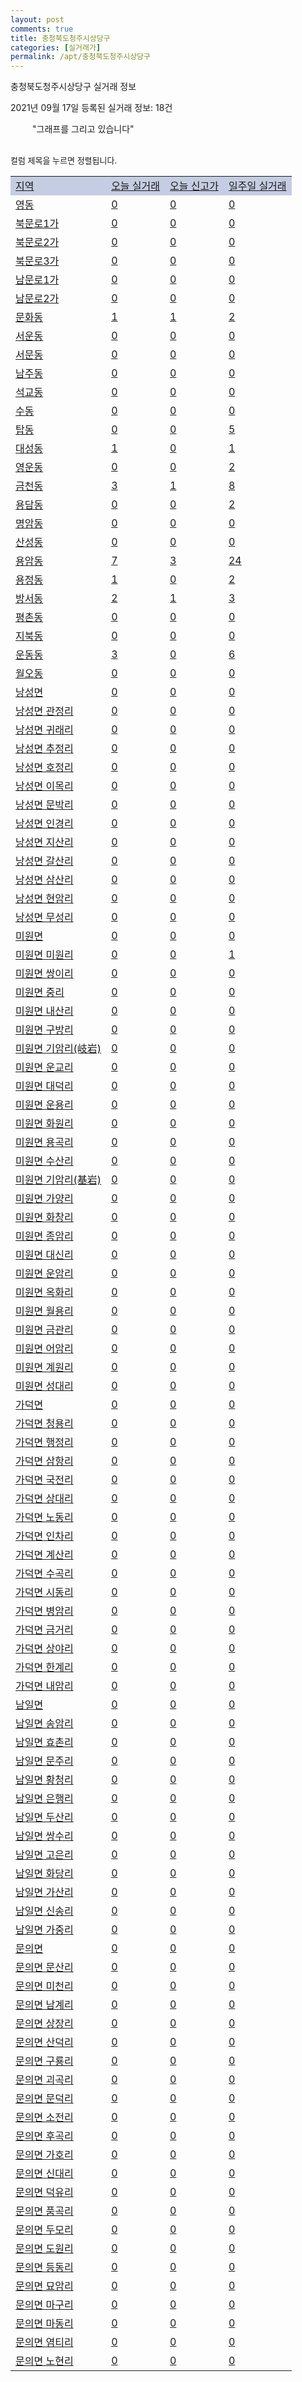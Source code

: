 ```yaml
---
layout: post
comments: true
title: 충청북도청주시상당구
categories: [실거래가]
permalink: /apt/충청북도청주시상당구
---
```


충청북도청주시상당구 실거래 정보

2021년 09월 17일 등록된 실거래 정보: 18건

<!--<script async src="https://pagead2.googlesyndication.com/pagead/js/adsbygoogle.js?client=ca-pub-3485438051770037"
 crossorigin="anonymous"></script>-->

<script type="text/javascript">
  google.charts.load('current', {'packages':['corechart']});
  google.charts.setOnLoadCallback(drawChart);

  function drawChart() {
    var data = google.visualization.arrayToDataTable([['거래일', '매매', '전월세', '전매'], ['21-01', 295, 188, 22], ['21-02', 302, 157, 22], ['21-03', 388, 155, 31], ['21-04', 310, 154, 39], ['21-05', 311, 121, 39], ['21-06', 280, 121, 28], ['21-07', 238, 139, 29], ['21-08', 287, 98, 70], ['21-09', 60, 34, 10]]);

    var options = {
      title: '최근 1년간 유형별 거래량 추이',
      legend: { position: 'bottom' }
    };

    setTimeout(function() {
        var chart = new google.visualization.LineChart(document.getElementById('columnchart_material'));
        chart.draw(data, (options));
        document.getElementById('loading').style.display = 'none';
        var dayLabel = (new Date()).getDay();
        if (dayLabel < 2) {
            sorttable.innerSortFunction.apply(document.getElementById('week'), []);
            sorttable.innerSortFunction.apply(document.getElementById('week'), []);        
        }
        else {
            sorttable.innerSortFunction.apply(document.getElementById('today'), []);
            sorttable.innerSortFunction.apply(document.getElementById('today'), []);
        }
    }, 200);

  }
</script>

<div id="loading" style="z-index:20; display: block; margin-left: 35px">"그래프를 그리고 있습니다"</div>
<div id="columnchart_material" style="width: 95%; margin-left: -35px; display: block"></div>
<!--<div style="width: 95%; margin-left: -35px; display: block">
      <script async src="https://pagead2.googlesyndication.com/pagead/js/adsbygoogle.js?client=ca-pub-3485438051770037"
          crossorigin="anonymous"></script>
      <ins class="adsbygoogle"
          style="display:block"
          data-ad-format="fluid"
          data-ad-layout-key="-fb+5w+4e-db+86"
          data-ad-client="ca-pub-3485438051770037"
          data-ad-slot="1827090281"></ins>
      <script>
          (adsbygoogle = window.adsbygoogle || []).push({});
      </script>
</div>-->
<br>

<font size='small' style='font-size: small;'>컬럼 제목을 누르면 정렬됩니다.</font>
<table class="sortable">
  <tr style='background-color: rgba(114, 132, 186,0.4);'>
    <td id="region"><a href="#">지역</a></td>
    <td id="today"><a href="#">오늘 실거래</a></td>
    <td id="today_new"><a href="#">오늘 신고가</a></td>
    <td id="week"><a href="#">일주일 실거래</a></td>
  </tr>

  
  <tr class="item">
    <td><a href="충청북도청주시상당구영동">영동</a></td>
    <td><a href="충청북도청주시상당구영동">0</a></td>
    <td><a href="충청북도청주시상당구영동">0</a></td>
    <td><a href="충청북도청주시상당구영동">0</a></td>
  </tr>
    

  <tr class="item">
    <td><a href="충청북도청주시상당구북문로1가">북문로1가</a></td>
    <td><a href="충청북도청주시상당구북문로1가">0</a></td>
    <td><a href="충청북도청주시상당구북문로1가">0</a></td>
    <td><a href="충청북도청주시상당구북문로1가">0</a></td>
  </tr>
    

  <tr class="item">
    <td><a href="충청북도청주시상당구북문로2가">북문로2가</a></td>
    <td><a href="충청북도청주시상당구북문로2가">0</a></td>
    <td><a href="충청북도청주시상당구북문로2가">0</a></td>
    <td><a href="충청북도청주시상당구북문로2가">0</a></td>
  </tr>
    

  <tr class="item">
    <td><a href="충청북도청주시상당구북문로3가">북문로3가</a></td>
    <td><a href="충청북도청주시상당구북문로3가">0</a></td>
    <td><a href="충청북도청주시상당구북문로3가">0</a></td>
    <td><a href="충청북도청주시상당구북문로3가">0</a></td>
  </tr>
    

  <tr class="item">
    <td><a href="충청북도청주시상당구남문로1가">남문로1가</a></td>
    <td><a href="충청북도청주시상당구남문로1가">0</a></td>
    <td><a href="충청북도청주시상당구남문로1가">0</a></td>
    <td><a href="충청북도청주시상당구남문로1가">0</a></td>
  </tr>
    

  <tr class="item">
    <td><a href="충청북도청주시상당구남문로2가">남문로2가</a></td>
    <td><a href="충청북도청주시상당구남문로2가">0</a></td>
    <td><a href="충청북도청주시상당구남문로2가">0</a></td>
    <td><a href="충청북도청주시상당구남문로2가">0</a></td>
  </tr>
    

  <tr class="item">
    <td><a href="충청북도청주시상당구문화동">문화동</a></td>
    <td><a href="충청북도청주시상당구문화동">1</a></td>
    <td><a href="충청북도청주시상당구문화동">1</a></td>
    <td><a href="충청북도청주시상당구문화동">2</a></td>
  </tr>
    

  <tr class="item">
    <td><a href="충청북도청주시상당구서운동">서운동</a></td>
    <td><a href="충청북도청주시상당구서운동">0</a></td>
    <td><a href="충청북도청주시상당구서운동">0</a></td>
    <td><a href="충청북도청주시상당구서운동">0</a></td>
  </tr>
    

  <tr class="item">
    <td><a href="충청북도청주시상당구서문동">서문동</a></td>
    <td><a href="충청북도청주시상당구서문동">0</a></td>
    <td><a href="충청북도청주시상당구서문동">0</a></td>
    <td><a href="충청북도청주시상당구서문동">0</a></td>
  </tr>
    

  <tr class="item">
    <td><a href="충청북도청주시상당구남주동">남주동</a></td>
    <td><a href="충청북도청주시상당구남주동">0</a></td>
    <td><a href="충청북도청주시상당구남주동">0</a></td>
    <td><a href="충청북도청주시상당구남주동">0</a></td>
  </tr>
    

  <tr class="item">
    <td><a href="충청북도청주시상당구석교동">석교동</a></td>
    <td><a href="충청북도청주시상당구석교동">0</a></td>
    <td><a href="충청북도청주시상당구석교동">0</a></td>
    <td><a href="충청북도청주시상당구석교동">0</a></td>
  </tr>
    

  <tr class="item">
    <td><a href="충청북도청주시상당구수동">수동</a></td>
    <td><a href="충청북도청주시상당구수동">0</a></td>
    <td><a href="충청북도청주시상당구수동">0</a></td>
    <td><a href="충청북도청주시상당구수동">0</a></td>
  </tr>
    

  <tr class="item">
    <td><a href="충청북도청주시상당구탑동">탑동</a></td>
    <td><a href="충청북도청주시상당구탑동">0</a></td>
    <td><a href="충청북도청주시상당구탑동">0</a></td>
    <td><a href="충청북도청주시상당구탑동">5</a></td>
  </tr>
    

  <tr class="item">
    <td><a href="충청북도청주시상당구대성동">대성동</a></td>
    <td><a href="충청북도청주시상당구대성동">1</a></td>
    <td><a href="충청북도청주시상당구대성동">0</a></td>
    <td><a href="충청북도청주시상당구대성동">1</a></td>
  </tr>
    

  <tr class="item">
    <td><a href="충청북도청주시상당구영운동">영운동</a></td>
    <td><a href="충청북도청주시상당구영운동">0</a></td>
    <td><a href="충청북도청주시상당구영운동">0</a></td>
    <td><a href="충청북도청주시상당구영운동">2</a></td>
  </tr>
    

  <tr class="item">
    <td><a href="충청북도청주시상당구금천동">금천동</a></td>
    <td><a href="충청북도청주시상당구금천동">3</a></td>
    <td><a href="충청북도청주시상당구금천동">1</a></td>
    <td><a href="충청북도청주시상당구금천동">8</a></td>
  </tr>
    

  <tr class="item">
    <td><a href="충청북도청주시상당구용담동">용담동</a></td>
    <td><a href="충청북도청주시상당구용담동">0</a></td>
    <td><a href="충청북도청주시상당구용담동">0</a></td>
    <td><a href="충청북도청주시상당구용담동">2</a></td>
  </tr>
    

  <tr class="item">
    <td><a href="충청북도청주시상당구명암동">명암동</a></td>
    <td><a href="충청북도청주시상당구명암동">0</a></td>
    <td><a href="충청북도청주시상당구명암동">0</a></td>
    <td><a href="충청북도청주시상당구명암동">0</a></td>
  </tr>
    

  <tr class="item">
    <td><a href="충청북도청주시상당구산성동">산성동</a></td>
    <td><a href="충청북도청주시상당구산성동">0</a></td>
    <td><a href="충청북도청주시상당구산성동">0</a></td>
    <td><a href="충청북도청주시상당구산성동">0</a></td>
  </tr>
    

  <tr class="item">
    <td><a href="충청북도청주시상당구용암동">용암동</a></td>
    <td><a href="충청북도청주시상당구용암동">7</a></td>
    <td><a href="충청북도청주시상당구용암동">3</a></td>
    <td><a href="충청북도청주시상당구용암동">24</a></td>
  </tr>
    

  <tr class="item">
    <td><a href="충청북도청주시상당구용정동">용정동</a></td>
    <td><a href="충청북도청주시상당구용정동">1</a></td>
    <td><a href="충청북도청주시상당구용정동">0</a></td>
    <td><a href="충청북도청주시상당구용정동">2</a></td>
  </tr>
    

  <tr class="item">
    <td><a href="충청북도청주시상당구방서동">방서동</a></td>
    <td><a href="충청북도청주시상당구방서동">2</a></td>
    <td><a href="충청북도청주시상당구방서동">1</a></td>
    <td><a href="충청북도청주시상당구방서동">3</a></td>
  </tr>
    

  <tr class="item">
    <td><a href="충청북도청주시상당구평촌동">평촌동</a></td>
    <td><a href="충청북도청주시상당구평촌동">0</a></td>
    <td><a href="충청북도청주시상당구평촌동">0</a></td>
    <td><a href="충청북도청주시상당구평촌동">0</a></td>
  </tr>
    

  <tr class="item">
    <td><a href="충청북도청주시상당구지북동">지북동</a></td>
    <td><a href="충청북도청주시상당구지북동">0</a></td>
    <td><a href="충청북도청주시상당구지북동">0</a></td>
    <td><a href="충청북도청주시상당구지북동">0</a></td>
  </tr>
    

  <tr class="item">
    <td><a href="충청북도청주시상당구운동동">운동동</a></td>
    <td><a href="충청북도청주시상당구운동동">3</a></td>
    <td><a href="충청북도청주시상당구운동동">0</a></td>
    <td><a href="충청북도청주시상당구운동동">6</a></td>
  </tr>
    

  <tr class="item">
    <td><a href="충청북도청주시상당구월오동">월오동</a></td>
    <td><a href="충청북도청주시상당구월오동">0</a></td>
    <td><a href="충청북도청주시상당구월오동">0</a></td>
    <td><a href="충청북도청주시상당구월오동">0</a></td>
  </tr>
    

  <tr class="item">
    <td><a href="충청북도청주시상당구낭성면">낭성면</a></td>
    <td><a href="충청북도청주시상당구낭성면">0</a></td>
    <td><a href="충청북도청주시상당구낭성면">0</a></td>
    <td><a href="충청북도청주시상당구낭성면">0</a></td>
  </tr>
    

  <tr class="item">
    <td><a href="충청북도청주시상당구낭성면관정리">낭성면 관정리</a></td>
    <td><a href="충청북도청주시상당구낭성면관정리">0</a></td>
    <td><a href="충청북도청주시상당구낭성면관정리">0</a></td>
    <td><a href="충청북도청주시상당구낭성면관정리">0</a></td>
  </tr>
    

  <tr class="item">
    <td><a href="충청북도청주시상당구낭성면귀래리">낭성면 귀래리</a></td>
    <td><a href="충청북도청주시상당구낭성면귀래리">0</a></td>
    <td><a href="충청북도청주시상당구낭성면귀래리">0</a></td>
    <td><a href="충청북도청주시상당구낭성면귀래리">0</a></td>
  </tr>
    

  <tr class="item">
    <td><a href="충청북도청주시상당구낭성면추정리">낭성면 추정리</a></td>
    <td><a href="충청북도청주시상당구낭성면추정리">0</a></td>
    <td><a href="충청북도청주시상당구낭성면추정리">0</a></td>
    <td><a href="충청북도청주시상당구낭성면추정리">0</a></td>
  </tr>
    

  <tr class="item">
    <td><a href="충청북도청주시상당구낭성면호정리">낭성면 호정리</a></td>
    <td><a href="충청북도청주시상당구낭성면호정리">0</a></td>
    <td><a href="충청북도청주시상당구낭성면호정리">0</a></td>
    <td><a href="충청북도청주시상당구낭성면호정리">0</a></td>
  </tr>
    

  <tr class="item">
    <td><a href="충청북도청주시상당구낭성면이목리">낭성면 이목리</a></td>
    <td><a href="충청북도청주시상당구낭성면이목리">0</a></td>
    <td><a href="충청북도청주시상당구낭성면이목리">0</a></td>
    <td><a href="충청북도청주시상당구낭성면이목리">0</a></td>
  </tr>
    

  <tr class="item">
    <td><a href="충청북도청주시상당구낭성면문박리">낭성면 문박리</a></td>
    <td><a href="충청북도청주시상당구낭성면문박리">0</a></td>
    <td><a href="충청북도청주시상당구낭성면문박리">0</a></td>
    <td><a href="충청북도청주시상당구낭성면문박리">0</a></td>
  </tr>
    

  <tr class="item">
    <td><a href="충청북도청주시상당구낭성면인경리">낭성면 인경리</a></td>
    <td><a href="충청북도청주시상당구낭성면인경리">0</a></td>
    <td><a href="충청북도청주시상당구낭성면인경리">0</a></td>
    <td><a href="충청북도청주시상당구낭성면인경리">0</a></td>
  </tr>
    

  <tr class="item">
    <td><a href="충청북도청주시상당구낭성면지산리">낭성면 지산리</a></td>
    <td><a href="충청북도청주시상당구낭성면지산리">0</a></td>
    <td><a href="충청북도청주시상당구낭성면지산리">0</a></td>
    <td><a href="충청북도청주시상당구낭성면지산리">0</a></td>
  </tr>
    

  <tr class="item">
    <td><a href="충청북도청주시상당구낭성면갈산리">낭성면 갈산리</a></td>
    <td><a href="충청북도청주시상당구낭성면갈산리">0</a></td>
    <td><a href="충청북도청주시상당구낭성면갈산리">0</a></td>
    <td><a href="충청북도청주시상당구낭성면갈산리">0</a></td>
  </tr>
    

  <tr class="item">
    <td><a href="충청북도청주시상당구낭성면삼산리">낭성면 삼산리</a></td>
    <td><a href="충청북도청주시상당구낭성면삼산리">0</a></td>
    <td><a href="충청북도청주시상당구낭성면삼산리">0</a></td>
    <td><a href="충청북도청주시상당구낭성면삼산리">0</a></td>
  </tr>
    

  <tr class="item">
    <td><a href="충청북도청주시상당구낭성면현암리">낭성면 현암리</a></td>
    <td><a href="충청북도청주시상당구낭성면현암리">0</a></td>
    <td><a href="충청북도청주시상당구낭성면현암리">0</a></td>
    <td><a href="충청북도청주시상당구낭성면현암리">0</a></td>
  </tr>
    

  <tr class="item">
    <td><a href="충청북도청주시상당구낭성면무성리">낭성면 무성리</a></td>
    <td><a href="충청북도청주시상당구낭성면무성리">0</a></td>
    <td><a href="충청북도청주시상당구낭성면무성리">0</a></td>
    <td><a href="충청북도청주시상당구낭성면무성리">0</a></td>
  </tr>
    

  <tr class="item">
    <td><a href="충청북도청주시상당구미원면">미원면</a></td>
    <td><a href="충청북도청주시상당구미원면">0</a></td>
    <td><a href="충청북도청주시상당구미원면">0</a></td>
    <td><a href="충청북도청주시상당구미원면">0</a></td>
  </tr>
    

  <tr class="item">
    <td><a href="충청북도청주시상당구미원면미원리">미원면 미원리</a></td>
    <td><a href="충청북도청주시상당구미원면미원리">0</a></td>
    <td><a href="충청북도청주시상당구미원면미원리">0</a></td>
    <td><a href="충청북도청주시상당구미원면미원리">1</a></td>
  </tr>
    

  <tr class="item">
    <td><a href="충청북도청주시상당구미원면쌍이리">미원면 쌍이리</a></td>
    <td><a href="충청북도청주시상당구미원면쌍이리">0</a></td>
    <td><a href="충청북도청주시상당구미원면쌍이리">0</a></td>
    <td><a href="충청북도청주시상당구미원면쌍이리">0</a></td>
  </tr>
    

  <tr class="item">
    <td><a href="충청북도청주시상당구미원면중리">미원면 중리</a></td>
    <td><a href="충청북도청주시상당구미원면중리">0</a></td>
    <td><a href="충청북도청주시상당구미원면중리">0</a></td>
    <td><a href="충청북도청주시상당구미원면중리">0</a></td>
  </tr>
    

  <tr class="item">
    <td><a href="충청북도청주시상당구미원면내산리">미원면 내산리</a></td>
    <td><a href="충청북도청주시상당구미원면내산리">0</a></td>
    <td><a href="충청북도청주시상당구미원면내산리">0</a></td>
    <td><a href="충청북도청주시상당구미원면내산리">0</a></td>
  </tr>
    

  <tr class="item">
    <td><a href="충청북도청주시상당구미원면구방리">미원면 구방리</a></td>
    <td><a href="충청북도청주시상당구미원면구방리">0</a></td>
    <td><a href="충청북도청주시상당구미원면구방리">0</a></td>
    <td><a href="충청북도청주시상당구미원면구방리">0</a></td>
  </tr>
    

  <tr class="item">
    <td><a href="충청북도청주시상당구미원면기암리(岐岩)">미원면 기암리(岐岩)</a></td>
    <td><a href="충청북도청주시상당구미원면기암리(岐岩)">0</a></td>
    <td><a href="충청북도청주시상당구미원면기암리(岐岩)">0</a></td>
    <td><a href="충청북도청주시상당구미원면기암리(岐岩)">0</a></td>
  </tr>
    

  <tr class="item">
    <td><a href="충청북도청주시상당구미원면운교리">미원면 운교리</a></td>
    <td><a href="충청북도청주시상당구미원면운교리">0</a></td>
    <td><a href="충청북도청주시상당구미원면운교리">0</a></td>
    <td><a href="충청북도청주시상당구미원면운교리">0</a></td>
  </tr>
    

  <tr class="item">
    <td><a href="충청북도청주시상당구미원면대덕리">미원면 대덕리</a></td>
    <td><a href="충청북도청주시상당구미원면대덕리">0</a></td>
    <td><a href="충청북도청주시상당구미원면대덕리">0</a></td>
    <td><a href="충청북도청주시상당구미원면대덕리">0</a></td>
  </tr>
    

  <tr class="item">
    <td><a href="충청북도청주시상당구미원면운용리">미원면 운용리</a></td>
    <td><a href="충청북도청주시상당구미원면운용리">0</a></td>
    <td><a href="충청북도청주시상당구미원면운용리">0</a></td>
    <td><a href="충청북도청주시상당구미원면운용리">0</a></td>
  </tr>
    

  <tr class="item">
    <td><a href="충청북도청주시상당구미원면화원리">미원면 화원리</a></td>
    <td><a href="충청북도청주시상당구미원면화원리">0</a></td>
    <td><a href="충청북도청주시상당구미원면화원리">0</a></td>
    <td><a href="충청북도청주시상당구미원면화원리">0</a></td>
  </tr>
    

  <tr class="item">
    <td><a href="충청북도청주시상당구미원면용곡리">미원면 용곡리</a></td>
    <td><a href="충청북도청주시상당구미원면용곡리">0</a></td>
    <td><a href="충청북도청주시상당구미원면용곡리">0</a></td>
    <td><a href="충청북도청주시상당구미원면용곡리">0</a></td>
  </tr>
    

  <tr class="item">
    <td><a href="충청북도청주시상당구미원면수산리">미원면 수산리</a></td>
    <td><a href="충청북도청주시상당구미원면수산리">0</a></td>
    <td><a href="충청북도청주시상당구미원면수산리">0</a></td>
    <td><a href="충청북도청주시상당구미원면수산리">0</a></td>
  </tr>
    

  <tr class="item">
    <td><a href="충청북도청주시상당구미원면기암리(基岩)">미원면 기암리(基岩)</a></td>
    <td><a href="충청북도청주시상당구미원면기암리(基岩)">0</a></td>
    <td><a href="충청북도청주시상당구미원면기암리(基岩)">0</a></td>
    <td><a href="충청북도청주시상당구미원면기암리(基岩)">0</a></td>
  </tr>
    

  <tr class="item">
    <td><a href="충청북도청주시상당구미원면가양리">미원면 가양리</a></td>
    <td><a href="충청북도청주시상당구미원면가양리">0</a></td>
    <td><a href="충청북도청주시상당구미원면가양리">0</a></td>
    <td><a href="충청북도청주시상당구미원면가양리">0</a></td>
  </tr>
    

  <tr class="item">
    <td><a href="충청북도청주시상당구미원면화창리">미원면 화창리</a></td>
    <td><a href="충청북도청주시상당구미원면화창리">0</a></td>
    <td><a href="충청북도청주시상당구미원면화창리">0</a></td>
    <td><a href="충청북도청주시상당구미원면화창리">0</a></td>
  </tr>
    

  <tr class="item">
    <td><a href="충청북도청주시상당구미원면종암리">미원면 종암리</a></td>
    <td><a href="충청북도청주시상당구미원면종암리">0</a></td>
    <td><a href="충청북도청주시상당구미원면종암리">0</a></td>
    <td><a href="충청북도청주시상당구미원면종암리">0</a></td>
  </tr>
    

  <tr class="item">
    <td><a href="충청북도청주시상당구미원면대신리">미원면 대신리</a></td>
    <td><a href="충청북도청주시상당구미원면대신리">0</a></td>
    <td><a href="충청북도청주시상당구미원면대신리">0</a></td>
    <td><a href="충청북도청주시상당구미원면대신리">0</a></td>
  </tr>
    

  <tr class="item">
    <td><a href="충청북도청주시상당구미원면운암리">미원면 운암리</a></td>
    <td><a href="충청북도청주시상당구미원면운암리">0</a></td>
    <td><a href="충청북도청주시상당구미원면운암리">0</a></td>
    <td><a href="충청북도청주시상당구미원면운암리">0</a></td>
  </tr>
    

  <tr class="item">
    <td><a href="충청북도청주시상당구미원면옥화리">미원면 옥화리</a></td>
    <td><a href="충청북도청주시상당구미원면옥화리">0</a></td>
    <td><a href="충청북도청주시상당구미원면옥화리">0</a></td>
    <td><a href="충청북도청주시상당구미원면옥화리">0</a></td>
  </tr>
    

  <tr class="item">
    <td><a href="충청북도청주시상당구미원면월용리">미원면 월용리</a></td>
    <td><a href="충청북도청주시상당구미원면월용리">0</a></td>
    <td><a href="충청북도청주시상당구미원면월용리">0</a></td>
    <td><a href="충청북도청주시상당구미원면월용리">0</a></td>
  </tr>
    

  <tr class="item">
    <td><a href="충청북도청주시상당구미원면금관리">미원면 금관리</a></td>
    <td><a href="충청북도청주시상당구미원면금관리">0</a></td>
    <td><a href="충청북도청주시상당구미원면금관리">0</a></td>
    <td><a href="충청북도청주시상당구미원면금관리">0</a></td>
  </tr>
    

  <tr class="item">
    <td><a href="충청북도청주시상당구미원면어암리">미원면 어암리</a></td>
    <td><a href="충청북도청주시상당구미원면어암리">0</a></td>
    <td><a href="충청북도청주시상당구미원면어암리">0</a></td>
    <td><a href="충청북도청주시상당구미원면어암리">0</a></td>
  </tr>
    

  <tr class="item">
    <td><a href="충청북도청주시상당구미원면계원리">미원면 계원리</a></td>
    <td><a href="충청북도청주시상당구미원면계원리">0</a></td>
    <td><a href="충청북도청주시상당구미원면계원리">0</a></td>
    <td><a href="충청북도청주시상당구미원면계원리">0</a></td>
  </tr>
    

  <tr class="item">
    <td><a href="충청북도청주시상당구미원면성대리">미원면 성대리</a></td>
    <td><a href="충청북도청주시상당구미원면성대리">0</a></td>
    <td><a href="충청북도청주시상당구미원면성대리">0</a></td>
    <td><a href="충청북도청주시상당구미원면성대리">0</a></td>
  </tr>
    

  <tr class="item">
    <td><a href="충청북도청주시상당구가덕면">가덕면</a></td>
    <td><a href="충청북도청주시상당구가덕면">0</a></td>
    <td><a href="충청북도청주시상당구가덕면">0</a></td>
    <td><a href="충청북도청주시상당구가덕면">0</a></td>
  </tr>
    

  <tr class="item">
    <td><a href="충청북도청주시상당구가덕면청용리">가덕면 청용리</a></td>
    <td><a href="충청북도청주시상당구가덕면청용리">0</a></td>
    <td><a href="충청북도청주시상당구가덕면청용리">0</a></td>
    <td><a href="충청북도청주시상당구가덕면청용리">0</a></td>
  </tr>
    

  <tr class="item">
    <td><a href="충청북도청주시상당구가덕면행정리">가덕면 행정리</a></td>
    <td><a href="충청북도청주시상당구가덕면행정리">0</a></td>
    <td><a href="충청북도청주시상당구가덕면행정리">0</a></td>
    <td><a href="충청북도청주시상당구가덕면행정리">0</a></td>
  </tr>
    

  <tr class="item">
    <td><a href="충청북도청주시상당구가덕면삼항리">가덕면 삼항리</a></td>
    <td><a href="충청북도청주시상당구가덕면삼항리">0</a></td>
    <td><a href="충청북도청주시상당구가덕면삼항리">0</a></td>
    <td><a href="충청북도청주시상당구가덕면삼항리">0</a></td>
  </tr>
    

  <tr class="item">
    <td><a href="충청북도청주시상당구가덕면국전리">가덕면 국전리</a></td>
    <td><a href="충청북도청주시상당구가덕면국전리">0</a></td>
    <td><a href="충청북도청주시상당구가덕면국전리">0</a></td>
    <td><a href="충청북도청주시상당구가덕면국전리">0</a></td>
  </tr>
    

  <tr class="item">
    <td><a href="충청북도청주시상당구가덕면상대리">가덕면 상대리</a></td>
    <td><a href="충청북도청주시상당구가덕면상대리">0</a></td>
    <td><a href="충청북도청주시상당구가덕면상대리">0</a></td>
    <td><a href="충청북도청주시상당구가덕면상대리">0</a></td>
  </tr>
    

  <tr class="item">
    <td><a href="충청북도청주시상당구가덕면노동리">가덕면 노동리</a></td>
    <td><a href="충청북도청주시상당구가덕면노동리">0</a></td>
    <td><a href="충청북도청주시상당구가덕면노동리">0</a></td>
    <td><a href="충청북도청주시상당구가덕면노동리">0</a></td>
  </tr>
    

  <tr class="item">
    <td><a href="충청북도청주시상당구가덕면인차리">가덕면 인차리</a></td>
    <td><a href="충청북도청주시상당구가덕면인차리">0</a></td>
    <td><a href="충청북도청주시상당구가덕면인차리">0</a></td>
    <td><a href="충청북도청주시상당구가덕면인차리">0</a></td>
  </tr>
    

  <tr class="item">
    <td><a href="충청북도청주시상당구가덕면계산리">가덕면 계산리</a></td>
    <td><a href="충청북도청주시상당구가덕면계산리">0</a></td>
    <td><a href="충청북도청주시상당구가덕면계산리">0</a></td>
    <td><a href="충청북도청주시상당구가덕면계산리">0</a></td>
  </tr>
    

  <tr class="item">
    <td><a href="충청북도청주시상당구가덕면수곡리">가덕면 수곡리</a></td>
    <td><a href="충청북도청주시상당구가덕면수곡리">0</a></td>
    <td><a href="충청북도청주시상당구가덕면수곡리">0</a></td>
    <td><a href="충청북도청주시상당구가덕면수곡리">0</a></td>
  </tr>
    

  <tr class="item">
    <td><a href="충청북도청주시상당구가덕면시동리">가덕면 시동리</a></td>
    <td><a href="충청북도청주시상당구가덕면시동리">0</a></td>
    <td><a href="충청북도청주시상당구가덕면시동리">0</a></td>
    <td><a href="충청북도청주시상당구가덕면시동리">0</a></td>
  </tr>
    

  <tr class="item">
    <td><a href="충청북도청주시상당구가덕면병암리">가덕면 병암리</a></td>
    <td><a href="충청북도청주시상당구가덕면병암리">0</a></td>
    <td><a href="충청북도청주시상당구가덕면병암리">0</a></td>
    <td><a href="충청북도청주시상당구가덕면병암리">0</a></td>
  </tr>
    

  <tr class="item">
    <td><a href="충청북도청주시상당구가덕면금거리">가덕면 금거리</a></td>
    <td><a href="충청북도청주시상당구가덕면금거리">0</a></td>
    <td><a href="충청북도청주시상당구가덕면금거리">0</a></td>
    <td><a href="충청북도청주시상당구가덕면금거리">0</a></td>
  </tr>
    

  <tr class="item">
    <td><a href="충청북도청주시상당구가덕면상야리">가덕면 상야리</a></td>
    <td><a href="충청북도청주시상당구가덕면상야리">0</a></td>
    <td><a href="충청북도청주시상당구가덕면상야리">0</a></td>
    <td><a href="충청북도청주시상당구가덕면상야리">0</a></td>
  </tr>
    

  <tr class="item">
    <td><a href="충청북도청주시상당구가덕면한계리">가덕면 한계리</a></td>
    <td><a href="충청북도청주시상당구가덕면한계리">0</a></td>
    <td><a href="충청북도청주시상당구가덕면한계리">0</a></td>
    <td><a href="충청북도청주시상당구가덕면한계리">0</a></td>
  </tr>
    

  <tr class="item">
    <td><a href="충청북도청주시상당구가덕면내암리">가덕면 내암리</a></td>
    <td><a href="충청북도청주시상당구가덕면내암리">0</a></td>
    <td><a href="충청북도청주시상당구가덕면내암리">0</a></td>
    <td><a href="충청북도청주시상당구가덕면내암리">0</a></td>
  </tr>
    

  <tr class="item">
    <td><a href="충청북도청주시상당구남일면">남일면</a></td>
    <td><a href="충청북도청주시상당구남일면">0</a></td>
    <td><a href="충청북도청주시상당구남일면">0</a></td>
    <td><a href="충청북도청주시상당구남일면">0</a></td>
  </tr>
    

  <tr class="item">
    <td><a href="충청북도청주시상당구남일면송암리">남일면 송암리</a></td>
    <td><a href="충청북도청주시상당구남일면송암리">0</a></td>
    <td><a href="충청북도청주시상당구남일면송암리">0</a></td>
    <td><a href="충청북도청주시상당구남일면송암리">0</a></td>
  </tr>
    

  <tr class="item">
    <td><a href="충청북도청주시상당구남일면효촌리">남일면 효촌리</a></td>
    <td><a href="충청북도청주시상당구남일면효촌리">0</a></td>
    <td><a href="충청북도청주시상당구남일면효촌리">0</a></td>
    <td><a href="충청북도청주시상당구남일면효촌리">0</a></td>
  </tr>
    

  <tr class="item">
    <td><a href="충청북도청주시상당구남일면문주리">남일면 문주리</a></td>
    <td><a href="충청북도청주시상당구남일면문주리">0</a></td>
    <td><a href="충청북도청주시상당구남일면문주리">0</a></td>
    <td><a href="충청북도청주시상당구남일면문주리">0</a></td>
  </tr>
    

  <tr class="item">
    <td><a href="충청북도청주시상당구남일면황청리">남일면 황청리</a></td>
    <td><a href="충청북도청주시상당구남일면황청리">0</a></td>
    <td><a href="충청북도청주시상당구남일면황청리">0</a></td>
    <td><a href="충청북도청주시상당구남일면황청리">0</a></td>
  </tr>
    

  <tr class="item">
    <td><a href="충청북도청주시상당구남일면은행리">남일면 은행리</a></td>
    <td><a href="충청북도청주시상당구남일면은행리">0</a></td>
    <td><a href="충청북도청주시상당구남일면은행리">0</a></td>
    <td><a href="충청북도청주시상당구남일면은행리">0</a></td>
  </tr>
    

  <tr class="item">
    <td><a href="충청북도청주시상당구남일면두산리">남일면 두산리</a></td>
    <td><a href="충청북도청주시상당구남일면두산리">0</a></td>
    <td><a href="충청북도청주시상당구남일면두산리">0</a></td>
    <td><a href="충청북도청주시상당구남일면두산리">0</a></td>
  </tr>
    

  <tr class="item">
    <td><a href="충청북도청주시상당구남일면쌍수리">남일면 쌍수리</a></td>
    <td><a href="충청북도청주시상당구남일면쌍수리">0</a></td>
    <td><a href="충청북도청주시상당구남일면쌍수리">0</a></td>
    <td><a href="충청북도청주시상당구남일면쌍수리">0</a></td>
  </tr>
    

  <tr class="item">
    <td><a href="충청북도청주시상당구남일면고은리">남일면 고은리</a></td>
    <td><a href="충청북도청주시상당구남일면고은리">0</a></td>
    <td><a href="충청북도청주시상당구남일면고은리">0</a></td>
    <td><a href="충청북도청주시상당구남일면고은리">0</a></td>
  </tr>
    

  <tr class="item">
    <td><a href="충청북도청주시상당구남일면화당리">남일면 화당리</a></td>
    <td><a href="충청북도청주시상당구남일면화당리">0</a></td>
    <td><a href="충청북도청주시상당구남일면화당리">0</a></td>
    <td><a href="충청북도청주시상당구남일면화당리">0</a></td>
  </tr>
    

  <tr class="item">
    <td><a href="충청북도청주시상당구남일면가산리">남일면 가산리</a></td>
    <td><a href="충청북도청주시상당구남일면가산리">0</a></td>
    <td><a href="충청북도청주시상당구남일면가산리">0</a></td>
    <td><a href="충청북도청주시상당구남일면가산리">0</a></td>
  </tr>
    

  <tr class="item">
    <td><a href="충청북도청주시상당구남일면신송리">남일면 신송리</a></td>
    <td><a href="충청북도청주시상당구남일면신송리">0</a></td>
    <td><a href="충청북도청주시상당구남일면신송리">0</a></td>
    <td><a href="충청북도청주시상당구남일면신송리">0</a></td>
  </tr>
    

  <tr class="item">
    <td><a href="충청북도청주시상당구남일면가중리">남일면 가중리</a></td>
    <td><a href="충청북도청주시상당구남일면가중리">0</a></td>
    <td><a href="충청북도청주시상당구남일면가중리">0</a></td>
    <td><a href="충청북도청주시상당구남일면가중리">0</a></td>
  </tr>
    

  <tr class="item">
    <td><a href="충청북도청주시상당구문의면">문의면</a></td>
    <td><a href="충청북도청주시상당구문의면">0</a></td>
    <td><a href="충청북도청주시상당구문의면">0</a></td>
    <td><a href="충청북도청주시상당구문의면">0</a></td>
  </tr>
    

  <tr class="item">
    <td><a href="충청북도청주시상당구문의면문산리">문의면 문산리</a></td>
    <td><a href="충청북도청주시상당구문의면문산리">0</a></td>
    <td><a href="충청북도청주시상당구문의면문산리">0</a></td>
    <td><a href="충청북도청주시상당구문의면문산리">0</a></td>
  </tr>
    

  <tr class="item">
    <td><a href="충청북도청주시상당구문의면미천리">문의면 미천리</a></td>
    <td><a href="충청북도청주시상당구문의면미천리">0</a></td>
    <td><a href="충청북도청주시상당구문의면미천리">0</a></td>
    <td><a href="충청북도청주시상당구문의면미천리">0</a></td>
  </tr>
    

  <tr class="item">
    <td><a href="충청북도청주시상당구문의면남계리">문의면 남계리</a></td>
    <td><a href="충청북도청주시상당구문의면남계리">0</a></td>
    <td><a href="충청북도청주시상당구문의면남계리">0</a></td>
    <td><a href="충청북도청주시상당구문의면남계리">0</a></td>
  </tr>
    

  <tr class="item">
    <td><a href="충청북도청주시상당구문의면상장리">문의면 상장리</a></td>
    <td><a href="충청북도청주시상당구문의면상장리">0</a></td>
    <td><a href="충청북도청주시상당구문의면상장리">0</a></td>
    <td><a href="충청북도청주시상당구문의면상장리">0</a></td>
  </tr>
    

  <tr class="item">
    <td><a href="충청북도청주시상당구문의면산덕리">문의면 산덕리</a></td>
    <td><a href="충청북도청주시상당구문의면산덕리">0</a></td>
    <td><a href="충청북도청주시상당구문의면산덕리">0</a></td>
    <td><a href="충청북도청주시상당구문의면산덕리">0</a></td>
  </tr>
    

  <tr class="item">
    <td><a href="충청북도청주시상당구문의면구룡리">문의면 구룡리</a></td>
    <td><a href="충청북도청주시상당구문의면구룡리">0</a></td>
    <td><a href="충청북도청주시상당구문의면구룡리">0</a></td>
    <td><a href="충청북도청주시상당구문의면구룡리">0</a></td>
  </tr>
    

  <tr class="item">
    <td><a href="충청북도청주시상당구문의면괴곡리">문의면 괴곡리</a></td>
    <td><a href="충청북도청주시상당구문의면괴곡리">0</a></td>
    <td><a href="충청북도청주시상당구문의면괴곡리">0</a></td>
    <td><a href="충청북도청주시상당구문의면괴곡리">0</a></td>
  </tr>
    

  <tr class="item">
    <td><a href="충청북도청주시상당구문의면문덕리">문의면 문덕리</a></td>
    <td><a href="충청북도청주시상당구문의면문덕리">0</a></td>
    <td><a href="충청북도청주시상당구문의면문덕리">0</a></td>
    <td><a href="충청북도청주시상당구문의면문덕리">0</a></td>
  </tr>
    

  <tr class="item">
    <td><a href="충청북도청주시상당구문의면소전리">문의면 소전리</a></td>
    <td><a href="충청북도청주시상당구문의면소전리">0</a></td>
    <td><a href="충청북도청주시상당구문의면소전리">0</a></td>
    <td><a href="충청북도청주시상당구문의면소전리">0</a></td>
  </tr>
    

  <tr class="item">
    <td><a href="충청북도청주시상당구문의면후곡리">문의면 후곡리</a></td>
    <td><a href="충청북도청주시상당구문의면후곡리">0</a></td>
    <td><a href="충청북도청주시상당구문의면후곡리">0</a></td>
    <td><a href="충청북도청주시상당구문의면후곡리">0</a></td>
  </tr>
    

  <tr class="item">
    <td><a href="충청북도청주시상당구문의면가호리">문의면 가호리</a></td>
    <td><a href="충청북도청주시상당구문의면가호리">0</a></td>
    <td><a href="충청북도청주시상당구문의면가호리">0</a></td>
    <td><a href="충청북도청주시상당구문의면가호리">0</a></td>
  </tr>
    

  <tr class="item">
    <td><a href="충청북도청주시상당구문의면신대리">문의면 신대리</a></td>
    <td><a href="충청북도청주시상당구문의면신대리">0</a></td>
    <td><a href="충청북도청주시상당구문의면신대리">0</a></td>
    <td><a href="충청북도청주시상당구문의면신대리">0</a></td>
  </tr>
    

  <tr class="item">
    <td><a href="충청북도청주시상당구문의면덕유리">문의면 덕유리</a></td>
    <td><a href="충청북도청주시상당구문의면덕유리">0</a></td>
    <td><a href="충청북도청주시상당구문의면덕유리">0</a></td>
    <td><a href="충청북도청주시상당구문의면덕유리">0</a></td>
  </tr>
    

  <tr class="item">
    <td><a href="충청북도청주시상당구문의면품곡리">문의면 품곡리</a></td>
    <td><a href="충청북도청주시상당구문의면품곡리">0</a></td>
    <td><a href="충청북도청주시상당구문의면품곡리">0</a></td>
    <td><a href="충청북도청주시상당구문의면품곡리">0</a></td>
  </tr>
    

  <tr class="item">
    <td><a href="충청북도청주시상당구문의면두모리">문의면 두모리</a></td>
    <td><a href="충청북도청주시상당구문의면두모리">0</a></td>
    <td><a href="충청북도청주시상당구문의면두모리">0</a></td>
    <td><a href="충청북도청주시상당구문의면두모리">0</a></td>
  </tr>
    

  <tr class="item">
    <td><a href="충청북도청주시상당구문의면도원리">문의면 도원리</a></td>
    <td><a href="충청북도청주시상당구문의면도원리">0</a></td>
    <td><a href="충청북도청주시상당구문의면도원리">0</a></td>
    <td><a href="충청북도청주시상당구문의면도원리">0</a></td>
  </tr>
    

  <tr class="item">
    <td><a href="충청북도청주시상당구문의면등동리">문의면 등동리</a></td>
    <td><a href="충청북도청주시상당구문의면등동리">0</a></td>
    <td><a href="충청북도청주시상당구문의면등동리">0</a></td>
    <td><a href="충청북도청주시상당구문의면등동리">0</a></td>
  </tr>
    

  <tr class="item">
    <td><a href="충청북도청주시상당구문의면묘암리">문의면 묘암리</a></td>
    <td><a href="충청북도청주시상당구문의면묘암리">0</a></td>
    <td><a href="충청북도청주시상당구문의면묘암리">0</a></td>
    <td><a href="충청북도청주시상당구문의면묘암리">0</a></td>
  </tr>
    

  <tr class="item">
    <td><a href="충청북도청주시상당구문의면마구리">문의면 마구리</a></td>
    <td><a href="충청북도청주시상당구문의면마구리">0</a></td>
    <td><a href="충청북도청주시상당구문의면마구리">0</a></td>
    <td><a href="충청북도청주시상당구문의면마구리">0</a></td>
  </tr>
    

  <tr class="item">
    <td><a href="충청북도청주시상당구문의면마동리">문의면 마동리</a></td>
    <td><a href="충청북도청주시상당구문의면마동리">0</a></td>
    <td><a href="충청북도청주시상당구문의면마동리">0</a></td>
    <td><a href="충청북도청주시상당구문의면마동리">0</a></td>
  </tr>
    

  <tr class="item">
    <td><a href="충청북도청주시상당구문의면염티리">문의면 염티리</a></td>
    <td><a href="충청북도청주시상당구문의면염티리">0</a></td>
    <td><a href="충청북도청주시상당구문의면염티리">0</a></td>
    <td><a href="충청북도청주시상당구문의면염티리">0</a></td>
  </tr>
    

  <tr class="item">
    <td><a href="충청북도청주시상당구문의면노현리">문의면 노현리</a></td>
    <td><a href="충청북도청주시상당구문의면노현리">0</a></td>
    <td><a href="충청북도청주시상당구문의면노현리">0</a></td>
    <td><a href="충청북도청주시상당구문의면노현리">0</a></td>
  </tr>
    


</table>


    